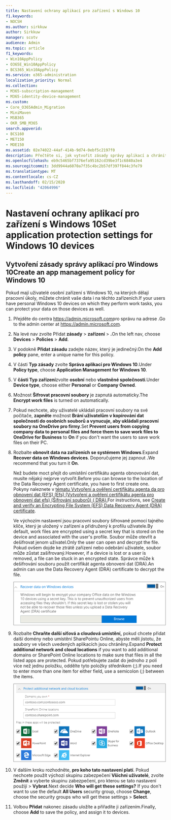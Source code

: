 ```yaml
---
title: Nastavení ochrany aplikací pro zařízení s Windows 10
f1.keywords:
- NOCSH
ms.author: sirkkuw
author: Sirkkuw
manager: scotv
audience: Admin
ms.topic: article
f1_keywords:
- Win10AppPolicy
- O365E_Win10AppPolicy
- BCS365_Win10AppPolicy
ms.service: o365-administration
localization_priority: Normal
ms.collection:
- M365-subscription-management
- M365-identity-device-management
ms.custom:
- Core_O365Admin_Migration
- MiniMaven
- MSB365
- OKR_SMB_M365
search.appverid:
- BCS160
- MET150
- MOE150
ms.assetid: 02e74022-44af-414b-9d74-0ebf5c2197f0
description: Přečtěte si, jak vytvořit zásady správy aplikací a chránit pracovní soubory na zařízeních s Windows 10.
ms.openlocfilehash: eb9c5465bf7376efa95162cd39be3f1c6840a3e4
ms.sourcegitcommit: 3dd9944a6070a7f35c4bc2b57df397f844c3fe79
ms.translationtype: MT
ms.contentlocale: cs-CZ
ms.lasthandoff: 02/15/2020
ms.locfileid: "42064996"
---
```

# <a name="set-application-protection-settings-for-windows-10-devices"></a><span data-ttu-id="a8043-103">Nastavení ochrany aplikací pro zařízení s Windows 10</span><span class="sxs-lookup"><span data-stu-id="a8043-103">Set application protection settings for Windows 10 devices</span></span>

## <a name="create-an-app-management-policy-for-windows-10"></a><span data-ttu-id="a8043-104">Vytvoření zásady správy aplikací pro Windows 10</span><span class="sxs-lookup"><span data-stu-id="a8043-104">Create an app management policy for Windows 10</span></span>

<span data-ttu-id="a8043-105">Pokud mají uživatelé osobní zařízení s Windows 10, na kterých dělají pracovní úkoly, můžete chránit vaše data i na těchto zařízeních.</span><span class="sxs-lookup"><span data-stu-id="a8043-105">If your users have personal Windows 10 devices on which they perform work tasks, you can protect your data on those devices as well.</span></span>
  
1. <span data-ttu-id="a8043-106">Přejděte do centra <a href="https://go.microsoft.com/fwlink/p/?linkid=837890" target="_blank">https://admin.microsoft.com</a>pro správu na adrese .</span><span class="sxs-lookup"><span data-stu-id="a8043-106">Go to the admin center at <a href="https://go.microsoft.com/fwlink/p/?linkid=837890" target="_blank">https://admin.microsoft.com</a>.</span></span> 
    
2. <span data-ttu-id="a8043-107">Na levé nav zvolte Přidat **zásady** \> **zařízení** \> **.**</span><span class="sxs-lookup"><span data-stu-id="a8043-107">On the left nav, choose **Devices** \> **Policies** \> **Add**.</span></span>

3. <span data-ttu-id="a8043-108">V podokně **Přidat zásadu** zadejte název, který je jedinečný.</span><span class="sxs-lookup"><span data-stu-id="a8043-108">On the **Add policy** pane, enter a unique name for this policy.</span></span> 
    
4. <span data-ttu-id="a8043-109">V části **Typ zásady** zvolte **Správa aplikací pro Windows 10**.</span><span class="sxs-lookup"><span data-stu-id="a8043-109">Under **Policy type**, choose **Application Management for Windows 10**.</span></span>
    
5. <span data-ttu-id="a8043-110">V **části Typ zařízení**zvolte **osobní** nebo **vlastněné společnosti**.</span><span class="sxs-lookup"><span data-stu-id="a8043-110">Under **Device type**, choose either **Personal** or **Company Owned**.</span></span>
    
6. <span data-ttu-id="a8043-111">Možnost **Šifrovat pracovní soubory** je zapnutá automaticky.</span><span class="sxs-lookup"><span data-stu-id="a8043-111">The **Encrypt work files** is turned on automatically.</span></span> 
    
7. <span data-ttu-id="a8043-112">Pokud nechcete, aby uživatelé ukládali pracovní soubory na své počítače, **zapněte** možnost **Brání uživatelům v kopírování dat společnosti do osobních souborů a vynucuje, aby ukládali pracovní soubory na OneDrive pro firmy**.</span><span class="sxs-lookup"><span data-stu-id="a8043-112">Set **Prevent users from copying company data to personal files and force them to save work files to OneDrive for Business** to **On** if you don't want the users to save work files on their PC.</span></span> 
    
9. <span data-ttu-id="a8043-113">Rozbalte **obnovit data na zařízeních se systémem Windows**.</span><span class="sxs-lookup"><span data-stu-id="a8043-113">Expand **Recover data on Windows devices**.</span></span> <span data-ttu-id="a8043-114">Doporučujeme jej zapnout **.**</span><span class="sxs-lookup"><span data-stu-id="a8043-114">We recommend that you turn it **On**.</span></span>
    
    <span data-ttu-id="a8043-115">Než budete moct přejít do umístění certifikátu agenta obnovování dat, musíte nějaký nejprve vytvořit.</span><span class="sxs-lookup"><span data-stu-id="a8043-115">Before you can browse to the location of the Data Recovery Agent certificate, you have to first create one.</span></span> <span data-ttu-id="a8043-116">Pokyny naleznete v [tématu Vytvoření a ověření certifikátu agenta da pro obnovení dat (EFS) (Efs) (Vytvoření a ověření certifikátu agenta pro obnovení dat efs) (Šifrování souborů) ( DRA).](https://go.microsoft.com/fwlink/p/?linkid=853700)</span><span class="sxs-lookup"><span data-stu-id="a8043-116">For instructions, see [Create and verify an Encrypting File System (EFS) Data Recovery Agent (DRA) certificate](https://go.microsoft.com/fwlink/p/?linkid=853700).</span></span>
    
    <span data-ttu-id="a8043-117">Ve výchozím nastavení jsou pracovní soubory šifrované pomocí tajného klíče, který je uložený v zařízení a přidružený k profilu uživatele.</span><span class="sxs-lookup"><span data-stu-id="a8043-117">By default, work files are encrypted using a secret key that is stored on the device and associated with the user's profile.</span></span> <span data-ttu-id="a8043-118">Soubor může otevřít a dešifrovat jenom uživatel.</span><span class="sxs-lookup"><span data-stu-id="a8043-118">Only the user can open and decrypt the file.</span></span> <span data-ttu-id="a8043-119">Pokud ovšem dojde ke ztrátě zařízení nebo odebrání uživatele, soubor může zůstat zašifrovaný.</span><span class="sxs-lookup"><span data-stu-id="a8043-119">However, if a device is lost or a user is removed, a file can be stuck in an encrypted state.</span></span> <span data-ttu-id="a8043-120">Správce může k dešifrování souboru použít certifikát agenta obnovení dat (DRA).</span><span class="sxs-lookup"><span data-stu-id="a8043-120">An admin can use the Data Recovery Agent (DRA) certificate to decrypt the file.</span></span>
    
    ![Browse to Data Recovery Agent certificate.](../media/7d7d664f-b72f-4293-a3e7-d0fa7371366c.png)
  
10. <span data-ttu-id="a8043-122">Rozbalte **Chraňte další síťová a cloudová umístění,** pokud chcete přidat další domény nebo umístění SharePointu Online, abyste měli jistotu, že soubory ve všech uvedených aplikacích jsou chráněny.</span><span class="sxs-lookup"><span data-stu-id="a8043-122">Expand **Protect additional network and cloud locations** if you want to add additional domains or SharePoint Online locations to make sure that files in all the listed apps are protected.</span></span> <span data-ttu-id="a8043-123">Pokud potřebujete zadat do jednoho z polí více než jednu položku, oddělte tyto položky středníkem (;).</span><span class="sxs-lookup"><span data-stu-id="a8043-123">If you need to enter more than one item for either field, use a semicolon (;) between the items.</span></span>
    
    ![Expand Protect additional network and cloud locations, and enter domains or SharePoint Online sites you own.](../media/7afaa0c7-ba53-456d-8c61-312c45e09625.png)
  
11. <span data-ttu-id="a8043-p105">V dalším kroku rozhodněte, **pro koho tato nastavení platí**. Pokud nechcete použít výchozí skupinu zabezpečení **Všichni uživatelé**, zvolte **Změnit** a vyberte skupinu zabezpečení, pro kterou se tato nastavení použijí \> **Vybrat**.</span><span class="sxs-lookup"><span data-stu-id="a8043-p105">Next decide **Who will get these settings?** If you don't want to use the default **All Users** security group, choose **Change**, choose the security groups who will get these settings \> **Select**.</span></span>
    
12. <span data-ttu-id="a8043-127">Volbou **Přidat** nakonec zásadu uložíte a přiřadíte ji zařízením.</span><span class="sxs-lookup"><span data-stu-id="a8043-127">Finally, choose **Add** to save the policy, and assign it to devices.</span></span> 
